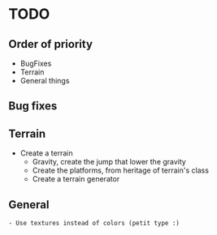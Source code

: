 # TODO

## Order of priority
* BugFixes
* Terrain
* General things

## Bug fixes

## Terrain
* Create a terrain
	* Gravity, create the jump that lower the gravity
	* Create the platforms, from heritage of terrain's class
	* Create a terrain generator

## General
	- Use textures instead of colors (petit type :)
